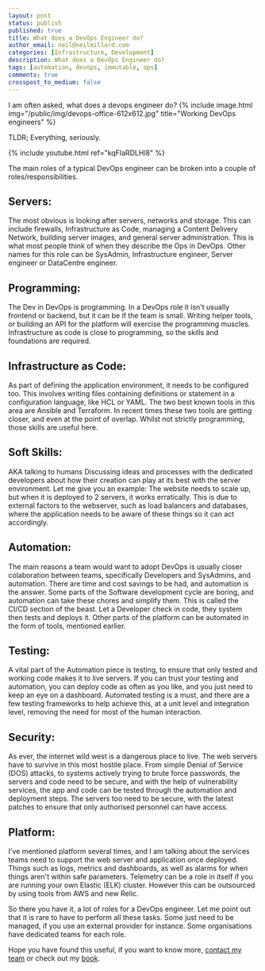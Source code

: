 ```yaml
---
layout: post
status: publish
published: true
title: What does a DevOps Engineer do?
author_email: neil@neilmillard.com
categories: [Infrastructure, Development]
description: What does a DevOps Engineer do?
tags: [automation, devops, immutable, ops]
comments: true
crosspost_to_medium: false
---
```

I am often asked, what does a devops engineer do?
{% include image.html
img="/public/img/devops-office-612x612.jpg"
title="Working DevOps engineers" %}

TLDR;
Everything, seriously.

{% include youtube.html
ref="kqFIaRDLHl8"
%}

The main roles of a typical DevOps engineer can be broken into a couple of roles/responsibilities.
## Servers:
The most obvious is looking after servers, networks and storage. This can include firewalls, Infrastructure as Code,
managing a Content Delivery Network, building server images, and general server administration.
This is what most people think of when they describe the Ops in DevOps.
Other names for this role can be SysAdmin, Infrastructure engineer, Server engineer or DataCentre engineer.

## Programming:
The Dev in DevOps is programming. In a DevOps role it isn't usually frontend or backend, but it can be if the team is
small.
Writing helper tools, or building an API for the platform will exercise the programming muscles.
Infrastructure as code is close to programming, so the skills and foundations are required.

## Infrastructure as Code:
As part of defining the application environment, it needs to be configured too.
This involves writing files containing definitions or statement in a configuration language, like HCL or YAML.
The two best known tools in this area are Ansible and Terraform.  In recent times these two tools are getting closer,
and even at the point of overlap.  Whilst not strictly programming, those skills are useful here.

## Soft Skills:
AKA talking to humans
Discussing ideas and processes with the dedicated developers about how their creation can play
at its best with the server environment.
Let me give you an example:
The website needs to scale up, but when it is deployed to 2 servers, it works erratically. This is due to external
factors to the webserver, such as load balancers and databases, where the application needs to be aware of these
things so it can act accordingly.

## Automation:
The main reasons a team would want to adopt DevOps is usually closer colaboration between teams, specifically
Developers and SysAdmins, and automation.
There are time and cost savings to be had, and automation is the answer.
Some parts of the Software development cycle are boring, and automation can take these chores and simplify them.
This is called the CI/CD section of the beast. Let a Developer check in code, they system then tests and deploys it.
Other parts of the platform can be automated in the form of tools, mentioned earlier.

## Testing:
A vital part of the Automation piece is testing, to ensure that only tested and working code makes it to live servers.
If you can trust your testing and automation, you can deploy code as often as you like, and you just need to keep
an eye on a dashboard. Automated testing is a must, and there are a few testing frameworks to help achieve this, at
a unit level and integration level, removing the need for most of the human interaction.

## Security:
As ever, the internet wild west is a dangerous place to live. The web servers have to survive in this most hostile place.
From simple Denial of Service (DOS) attacks, to systems actively trying to brute force passwords, the servers and code
need to be secure, and with the help of vulnerability services, the app and code can be tested through the
automation and deployment steps.
The servers too need to be secure, with the latest patches to ensure that only authorised personnel can have access.

## Platform:
I've mentioned platform several times, and I am talking about the services teams need to support the web server and
application once deployed.
Things such as logs, metrics and dashboards, as well as alarms for when things aren't within safe parameters.
Telemetry can be a role in itself if you are running your own Elastic (ELK) cluster. However this can be outsourced by
using tools from AWS and new Relic.


So there you have it, a lot of roles for a DevOps engineer.  Let me point out that it is rare to have to perform all
these tasks. Some just need to be managed, if you use an external provider for instance. Some organisations have
dedicated teams for each role.

Hope you have found this useful, if you want to know more, [contact my team](/contact/index.html) or check out my [book](/book/index.html).

